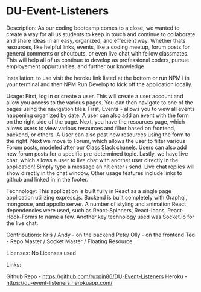 # DU-Event-Listeners

Description: As our coding bootcamp comes to a close, we wanted to create a way for all us students to keep in touch and continue to collaborate and share ideas in an easy, organized, and effecient way.  Whether thats resources, like helpful links, events, like a coding meetup, forum posts for general comments or shoutouts, or even live chat with fellow classmates.  This will help all of us continue to develop as professional coders, pursue employement oppurtunities, and further our knowledge

Installation: to use visit the heroku link listed at the bottom or run NPM i in your terminal and then NPM Run Develop to kick off the application locally.

Usage: First, log in or create a user.  This will create a user account and allow you access to the various pages.  You can then navigate to one of the pages using the navigation tiles.  First, Events - allows you to view all events happening organized by date.  A user can also add an event with the form on the right side of the page.  Next, you have the resources page, which allows users to view various resources and filter based on frontend, backend, or others.  A User can also post new resources using the form to the right.  Next we move to Forum, which allows the user to filter various Forum posts, modeled after our Class Slack chanels.  Users can also add new forum posts for a specific pre-determined topic.  Lastly, we have live chat, which allows a user to live chat with another user directly in the application!  Simply type a message an hit enter / send.  Live chat replies will show directly in the chat window.  Other usage features include links to github and linked in in the footer.

Technology: This application is built fully in React as a single page application utilizing express.js.  Backend is built completely with Graphql, mongoose, and appollo server.  A number of styling and animation React dependencies were used, such as React-Spinners, React-Icons, React-Hook-Forms to name a few.  Another key technology used was Socket.io for the live chat. 

Contributions: Kris / Andy - on the backend        Pete/ Olly - on the frontend    Ted - Repo Master / Socket Master / Floating Resource

Licenses: No Licenses used

Links:

Github Repo - https://github.com/ruxpin86/DU-Event-Listeners
Heroku - https://du-event-listeners.herokuapp.com/